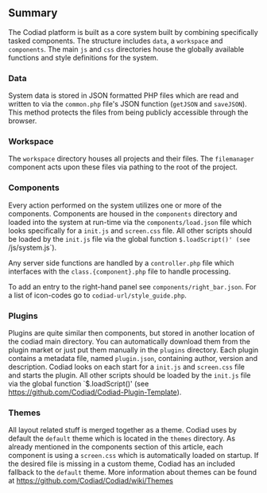 ## Summary

The Codiad platform is built as a core system built by combining specifically tasked components. The structure includes `data`, a `workspace` and `components`. The main `js` and `css` directories house the globally available functions and style definitions for the system.

### Data

System data is stored in JSON formatted PHP files which are read and written to via the `common.php` file's JSON function (`getJSON` and `saveJSON`). This method protects the files from being publicly accessible through the browser.

### Workspace

The `workspace` directory houses all projects and their files. The `filemanager` component acts upon these files via pathing to the root of the project.

### Components

Every action performed on the system utilizes one or more of the components. Components are housed in the `components` directory and loaded into the system at run-time via the `components/load.json` file which looks specifically for a `init.js` and `screen.css` file. All other scripts should be loaded by the `init.js` file via the global function `$.loadScript()' (see `/js/system.js`).

Any server side functions are handled by a `controller.php` file which interfaces with the `class.{component}.php` file to handle processing.

To add an entry to the right-hand panel see `components/right_bar.json`. For a list of icon-codes go to `codiad-url/style_guide.php`.

### Plugins

Plugins are quite similar then components, but stored in another location of the codiad main directory. You can automatically download them from the plugin market or just put them manually in the `plugins` directory. Each plugin contains a metadata file, named `plugin.json`, containing author, version and description. Codiad looks on each start for a `init.js` and `screen.css` file and starts the plugin. All other scripts should be loaded by the `init.js` file via the global function `$.loadScript()' (see https://github.com/Codiad/Codiad-Plugin-Template).

### Themes

All layout related stuff is merged together as a theme. Codiad uses by default the `default` theme which is located in the `themes` directory. As already mentioned in the components section of this article, each component is using a `screen.css` which is automatically loaded on startup. If the desired file is missing in a custom theme, Codiad has an included fallback to the `default` theme. More information about themes can be found at https://github.com/Codiad/Codiad/wiki/Themes